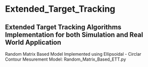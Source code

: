 # Extended_Target_Tracking
## Extended Target Tracking Algorithms Implementation for both Simulation and Real World Application

Random Matrix Based Model Implemented using Ellipsoidal - Circlar Contour Mesurement Model:
Random_Matrix_Based_ETT.py
